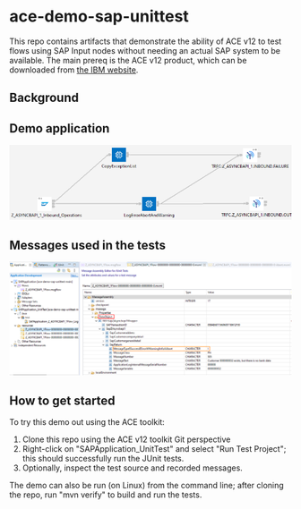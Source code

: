 # ace-demo-sap-unittest

This repo contains artifacts that demonstrate the ability of ACE v12 to test flows 
using SAP Input nodes without needing an actual SAP system to be available. The main
prereq is the ACE v12 product, which can be downloaded from 
[the IBM website](https://www.ibm.com/marketing/iwm/iwm/web/pickUrxNew.do?source=swg-wmbfd).

## Background



## Demo application

![Message flow picture](images/SAP-flow.png)

## Messages used in the tests

![Message editor picture](images/SAP-message-in-editor.png)

## How to get started

To try this demo out using the ACE toolkit:

1) Clone this repo using the ACE v12 toolkit Git perspective
2) Right-click on "SAPApplication_UnitTest" and select "Run Test Project"; this should successfully run the JUnit tests.
3) Optionally, inspect the test source and recorded messages.

The demo can also be run (on Linux) from the command line; after cloning the repo, run "mvn verify" to build and run the tests.

